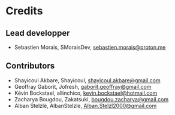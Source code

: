 # Credits

## Lead developper

- Sebastien Morais, SMoraisDev, sebastien.morais@proton.me

## Contributors

- Shayicoul Akbare, Shayicoul, shayicoul.akbare@gmail.com
- Geoffray Gaborit, Jofresh, gaborit.geoffray@gmail.com
- Kévin Bockstael, allinchico, kevin.bockstael@hotmail.com
- Zacharya Bougdou, Zakatsuki, bougdou.zacharya@gmail.com
- Alban Stelzlé, AlbanStelzle, Alban.Stelzl2000@gmail.com
